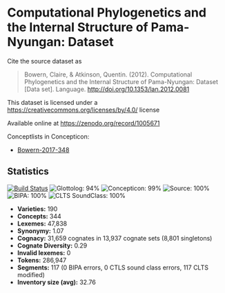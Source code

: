 # Computational Phylogenetics and the Internal Structure of Pama-Nyungan: Dataset

Cite the source dataset as

> Bowern, Claire, & Atkinson, Quentin. (2012). Computational Phylogenetics and the Internal Structure of Pama-Nyungan: Dataset [Data set]. Language. http://doi.org/10.1353/lan.2012.0081

This dataset is licensed under a https://creativecommons.org/licenses/by/4.0/ license

Available online at https://zenodo.org/record/1005671

Conceptlists in Concepticon:
- [Bowern-2017-348](http://concepticon.clld.org/contributions/Bowern-2017-348)

## Statistics


[![Build Status](https://travis-ci.org/lexibank/bowernpny.svg?branch=master)](https://travis-ci.org/lexibank/bowernpny)
![Glottolog: 94%](https://img.shields.io/badge/Glottolog-94%25-green.svg "Glottolog: 94%")
![Concepticon: 99%](https://img.shields.io/badge/Concepticon-99%25-green.svg "Concepticon: 99%")
![Source: 100%](https://img.shields.io/badge/Source-100%25-brightgreen.svg "Source: 100%")
![BIPA: 100%](https://img.shields.io/badge/BIPA-100%25-brightgreen.svg "BIPA: 100%")
![CLTS SoundClass: 100%](https://img.shields.io/badge/CLTS%20SoundClass-100%25-brightgreen.svg "CLTS SoundClass: 100%")

- **Varieties:** 190
- **Concepts:** 344
- **Lexemes:** 47,838
- **Synonymy:** 1.07
- **Cognacy:** 31,659 cognates in 13,937 cognate sets (8,801 singletons)
- **Cognate Diversity:** 0.29
- **Invalid lexemes:** 0
- **Tokens:** 286,947
- **Segments:** 117 (0 BIPA errors, 0 CTLS sound class errors, 117 CLTS modified)
- **Inventory size (avg):** 32.76
